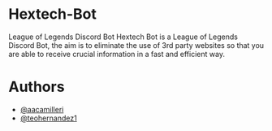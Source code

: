 # Hextech-Bot
League of Legends Discord Bot
Hextech Bot is a League of Legends Discord Bot, the aim is to eliminate the use of 3rd party websites so that you are able to receive crucial information in a fast and efficient way.

# Authors
* [@aacamilleri](https://github.com/aacamilleri)
* [@teohernandez1](https://github.com/teohernandez1)
